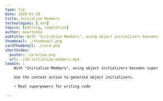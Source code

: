 ```yaml
---
type: tip
date: 2020-01-29
title: Initialize Members
technologies: [.net]
topics: [editing, completion]
author: maartenba
subtitle: With "Initialize Members", using object initializers becomes super easy!
thumbnail: ./thumbnail.png
cardThumbnail: ./card.png
shortVideo:
  poster: ./preview.png
  url: ./20-initialize-members.mp4
leadin: |
    With "Initialize Members", using object initializers becomes super easy!
    
    Use the context action to generate object initializers.
    
    ⚡ Real superpowers for writing code
    
---
```

